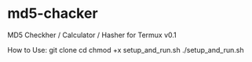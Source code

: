 # md5-chacker
MD5 Checkher / Calculator / Hasher for Termux v0.1

How to Use:
git clone
cd
chmod +x setup_and_run.sh
./setup_and_run.sh
